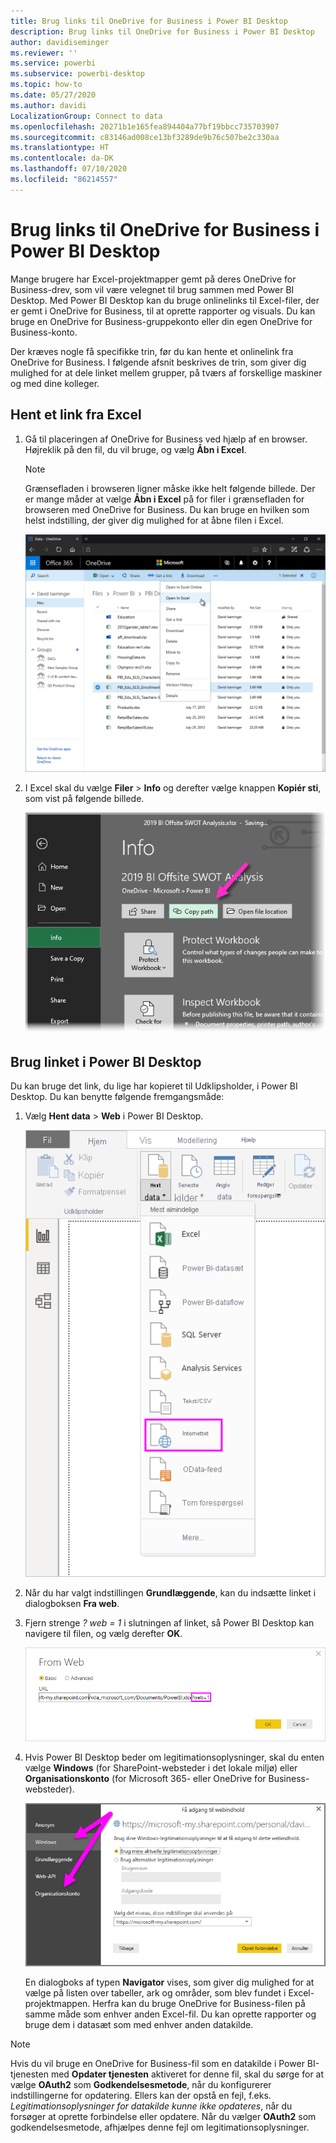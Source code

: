 ```yaml
---
title: Brug links til OneDrive for Business i Power BI Desktop
description: Brug links til OneDrive for Business i Power BI Desktop
author: davidiseminger
ms.reviewer: ''
ms.service: powerbi
ms.subservice: powerbi-desktop
ms.topic: how-to
ms.date: 05/27/2020
ms.author: davidi
LocalizationGroup: Connect to data
ms.openlocfilehash: 20271b1e165fea894404a77bf19bbcc735703907
ms.sourcegitcommit: c83146ad008ce13bf3289de9b76c507be2c330aa
ms.translationtype: HT
ms.contentlocale: da-DK
ms.lasthandoff: 07/10/2020
ms.locfileid: "86214557"
---
```

# <a name="use-onedrive-for-business-links-in-power-bi-desktop"></a>Brug links til OneDrive for Business i Power BI Desktop
Mange brugere har Excel-projektmapper gemt på deres OneDrive for Business-drev, som vil være velegnet til brug sammen med Power BI Desktop. Med Power BI Desktop kan du bruge onlinelinks til Excel-filer, der er gemt i OneDrive for Business, til at oprette rapporter og visuals. Du kan bruge en OneDrive for Business-gruppekonto eller din egen OneDrive for Business-konto.

Der kræves nogle få specifikke trin, før du kan hente et onlinelink fra OneDrive for Business. I følgende afsnit beskrives de trin, som giver dig mulighed for at dele linket mellem grupper, på tværs af forskellige maskiner og med dine kolleger.

## <a name="get-a-link-from-excel"></a>Hent et link fra Excel
1. Gå til placeringen af OneDrive for Business ved hjælp af en browser. Højreklik på den fil, du vil bruge, og vælg **Åbn i Excel**.
   
   > [!NOTE]
   > Grænsefladen i browseren ligner måske ikke helt følgende billede. Der er mange måder at vælge **Åbn i Excel** på for filer i grænsefladen for browseren med OneDrive for Business. Du kan bruge en hvilken som helst indstilling, der giver dig mulighed for at åbne filen i Excel.
   
   ![Skærmbillede af OneDrive i en browser, hvor Åbn i Excel er markeret.](media/desktop-use-onedrive-business-links/odb-links_02.png)

2. I Excel skal du vælge **Filer** > **Info** og derefter vælge knappen **Kopiér sti**, som vist på følgende billede.
   
   ![Skærmbillede af menuen Oplysninger, hvor knappen Kopiér sti er markeret.](media/desktop-use-onedrive-business-links/onedrive-copy-path.png)

## <a name="use-the-link-in-power-bi-desktop"></a>Brug linket i Power BI Desktop
Du kan bruge det link, du lige har kopieret til Udklipsholder, i Power BI Desktop. Du kan benytte følgende fremgangsmåde:

1. Vælg **Hent data** > **Web** i Power BI Desktop.
   
   ![Skærmbillede af båndet Hent data i Power BI Desktop, hvor Web er markeret.](media/desktop-use-onedrive-business-links/power-bi-web-link-onedrive.png)
2. Når du har valgt indstillingen **Grundlæggende**, kan du indsætte linket i dialogboksen **Fra web**.
3. Fjern strenge *? web = 1* i slutningen af linket, så Power BI Desktop kan navigere til filen, og vælg derefter **OK**.
   
    ![Skærmbillede af dialogboksen Fra web, der viser, hvordan du fjerner en streng fra feltet URL.](media/desktop-use-onedrive-business-links/power-bi-web-link-confirmation.png) 
4. Hvis Power BI Desktop beder om legitimationsoplysninger, skal du enten vælge **Windows** (for SharePoint-websteder i det lokale miljø) eller **Organisationskonto** (for Microsoft 365- eller OneDrive for Business-websteder).
   
   ![Skærmbillede af anmodningen om legitimationsoplysninger i Power BI Desktop, hvor Windows eller Organisationskonto er markeret.](media/desktop-use-onedrive-business-links/odb-links_06.png)

   En dialogboks af typen **Navigator** vises, som giver dig mulighed for at vælge på listen over tabeller, ark og områder, som blev fundet i Excel-projektmappen. Herfra kan du bruge OneDrive for Business-filen på samme måde som enhver anden Excel-fil. Du kan oprette rapporter og bruge dem i datasæt som med enhver anden datakilde.

> [!NOTE]
> Hvis du vil bruge en OneDrive for Business-fil som en datakilde i Power BI-tjenesten med **Opdater tjenesten** aktiveret for denne fil, skal du sørge for at vælge **OAuth2** som **Godkendelsesmetode**, når du konfigurerer indstillingerne for opdatering. Ellers kan der opstå en fejl, f.eks. *Legitimationsoplysninger for datakilde kunne ikke opdateres*, når du forsøger at oprette forbindelse eller opdatere. Når du vælger **OAuth2** som godkendelsesmetode, afhjælpes denne fejl om legitimationsoplysninger.
>
